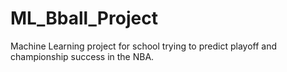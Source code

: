 # ML_Bball_Project
Machine Learning project for school trying to predict playoff and championship success in the NBA.
